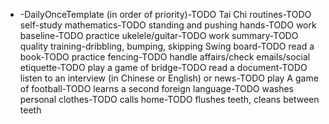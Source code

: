 - -DailyOnceTemplate (in order of priority)-TODO Tai Chi routines-TODO self-study mathematics-TODO standing and pushing hands-TODO work baseline-TODO practice ukelele/guitar-TODO work summary-TODO quality training-dribbling, bumping, skipping  Swing board-TODO read a book-TODO practice fencing-TODO handle affairs/check emails/social etiquette-TODO play a game of bridge-TODO read a document-TODO listen to an interview (in Chinese or English) or news-TODO play  A game of football-TODO learns a second foreign language-TODO washes personal clothes-TODO calls home-TODO flushes teeth, cleans between teeth